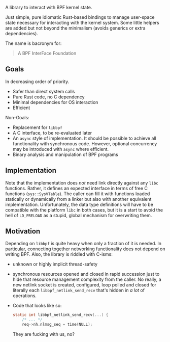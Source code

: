 A library to interact with BPF kernel state.

Just simple, pure idiomatic Rust-based bindings to manage user-space state
necessary for interacting with the kernel system. Some little helpers are added
but not beyond the minimalism (avoids generics or extra dependencies).

The name is bacronym for:

> A BPF InterFace Foundation

## Goals

In decreasing order of priority.

* Safer than direct system calls
* Pure Rust code, no C dependency
* Minimal dependencies for OS interaction
* Efficient

Non-Goals:
* Replacement for `libbpf`
* A C interface, to be re-evaluated later
* An `async` style of implementation. It should be possible to achieve all
  functionality with synchronous code. However, optional concurrency may be
  introduced with `async` where efficient.
* Binary analysis and manipulation of BPF programs

## Implementation

Note that the implementation does _not_ need link directly against any `libc`
functions. Rather, it defines an expected interface in terms of free C
functions (`sys::SysVTable`). The caller can fill it with functions loaded
statically or dynamically from a linker but also with another equivalent
implementation. Unfortunately, the data type definitions will have to be
compatible with the platform `libc` in both cases, but it is a start to avoid
the hell of `LD_PRELOAD` as a stupid, global mechanism for overwriting them.

## Motivation

Depending on `libbpf` is quite heavy when only a fraction of it is needed. In
particular, connecting together networking functionality does not depend on
writing BPF. Also, the library is riddled with C-isms:

* unknown or highly implicit thread-safety
* synchronous resources opened and closed in rapid succession just to hide that
  resource management complexity from the caller. No really, a new netlink
  socket is created, configured, loop polled and closed for literally each
  `libbpf_netlink_send_recv` that's hidden in _a lot_ of operations.
* Code that looks like so:

  ```c
  static int libbpf_netlink_send_recv(...) {
      /* ... */
      req->nh.nlmsg_seq = time(NULL);
  ```

  They are fucking with us, no?
